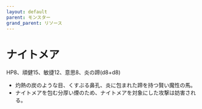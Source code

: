 ```yaml
---
layout: default
parent: モンスター
grand_parent: リソース
---
```


# ナイトメア

HP8、頑健15、敏捷12、意思8、炎の蹄(d8+d8)

- 灼熱の炭のような目、くすぶる鼻孔、炎に包まれた蹄を持つ賢い魔性の馬。
- ナイトメアを包む分厚い煙のため、ナイトメアを対象にした攻撃は妨害される。
